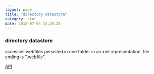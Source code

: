 ```yaml
---
layout: page
title: "directory datastore"
category: stor
date: 2015-07-04 14:26:25
---
```


### directory datastore
accesses webfiles persisted in one folder in an xml representation. file ending is ".webfile".

[API](http://sebastianmonzel.github.io/webfiles-framework-php-api/class-webfilesframework.core.datastore.types.directory.MDirectoryDatastore.html)
